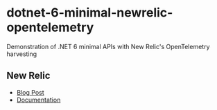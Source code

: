 # dotnet-6-minimal-newrelic-opentelemetry
Demonstration of .NET 6 minimal APIs with New Relic's OpenTelemetry harvesting


## New Relic

- [Blog Post](https://newrelic.com/blog/best-practices/new-relic-opentelemetry-net)
- [Documentation](https://docs.newrelic.com/docs/more-integrations/open-source-telemetry-integrations/opentelemetry/opentelemetry-quick-start/)
